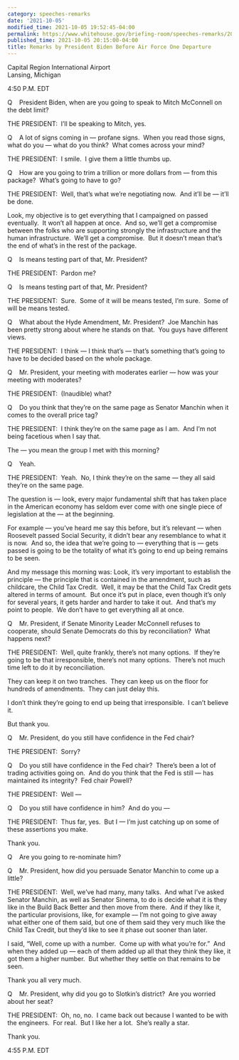 ```yaml
---
category: speeches-remarks
date: '2021-10-05'
modified_time: 2021-10-05 19:52:45-04:00
permalink: https://www.whitehouse.gov/briefing-room/speeches-remarks/2021/10/05/remarks-by-president-biden-before-air-force-one-departure-7/
published_time: 2021-10-05 20:15:00-04:00
title: Remarks by President Biden Before Air Force One Departure
---
```

 
Capital Region International Airport  
Lansing, Michigan

4:50 P.M. EDT

Q    President Biden, when are you going to speak to Mitch McConnell on
the debt limit?

THE PRESIDENT:  I’ll be speaking to Mitch, yes.

Q    A lot of signs coming in — profane signs.  When you read those
signs, what do you — what do you think?  What comes across your mind?

THE PRESIDENT:  I smile.  I give them a little thumbs up. 

Q    How are you going to trim a trillion or more dollars from — from
this package?  What’s going to have to go?

THE PRESIDENT:  Well, that’s what we’re negotiating now.  And it’ll be —
it’ll be done. 

Look, my objective is to get everything that I campaigned on passed
eventually.  It won’t all happen at once.  And so, we’ll get a
compromise between the folks who are supporting strongly the
infrastructure and the human infrastructure.  We’ll get a compromise. 
But it doesn’t mean that’s the end of what’s in the rest of the package.

Q    Is means testing part of that, Mr. President?

THE PRESIDENT:  Pardon me?

Q    Is means testing part of that, Mr. President? 

THE PRESIDENT:  Sure.  Some of it will be means tested, I’m sure.  Some
of will be means tested.

Q    What about the Hyde Amendment, Mr. President?  Joe Manchin has been
pretty strong about where he stands on that.  You guys have different
views.

THE PRESIDENT:  I think — I think that’s — that’s something that’s going
to have to be decided based on the whole package.

Q    Mr. President, your meeting with moderates earlier — how was your
meeting with moderates? 

THE PRESIDENT:  (Inaudible) what?

Q    Do you think that they’re on the same page as Senator Manchin when
it comes to the overall price tag?

THE PRESIDENT:  I think they’re on the same page as I am.  And I’m not
being facetious when I say that.

The — you mean the group I met with this morning?

Q    Yeah.

THE PRESIDENT:  Yeah.  No, I think they’re on the same — they all said
they’re on the same page.

The question is — look, every major fundamental shift that has taken
place in the American economy has seldom ever come with one single piece
of legislation at the — at the beginning. 

For example — you’ve heard me say this before, but it’s relevant — when
Roosevelt passed Social Security, it didn’t bear any resemblance to what
it is now.  And so, the idea that we’re going to — everything that is —
gets passed is going to be the totality of what it’s going to end up
being remains to be seen.

And my message this morning was: Look, it’s very important to establish
the principle — the principle that is contained in the amendment, such
as childcare, the Child Tax Credit.  Well, it may be that the Child Tax
Credit gets altered in terms of amount.  But once it’s put in place,
even though it’s only for several years, it gets harder and harder to
take it out.  And that’s my point to people.  We don’t have to get
everything all at once.

Q    Mr. President, if Senate Minority Leader McConnell refuses to
cooperate, should Senate Democrats do this by reconciliation?  What
happens next?

THE PRESIDENT:  Well, quite frankly, there’s not many options.  If
they’re going to be that irresponsible, there’s not many options. 
There’s not much time left to do it by reconciliation. 

They can keep it on two tranches.  They can keep us on the floor for
hundreds of amendments.  They can just delay this.

I don’t think they’re going to end up being that irresponsible.  I can’t
believe it. 

But thank you.

Q    Mr. President, do you still have confidence in the Fed chair?

THE PRESIDENT:  Sorry?  
  
Q    Do you still have confidence in the Fed chair?  There’s been a lot
of trading activities going on.  And do you think that the Fed is still
— has maintained its integrity?  Fed chair Powell? 

THE PRESIDENT:  Well —

Q    Do you still have confidence in him?  And do you —

THE PRESIDENT:  Thus far, yes.  But I — I’m just catching up on some of
these assertions you make. 

Thank you.

Q    Are you going to re-nominate him?

Q    Mr. President, how did you persuade Senator Manchin to come up a
little?

THE PRESIDENT:  Well, we’ve had many, many talks.  And what I’ve asked
Senator Manchin, as well as Senator Sinema, to do is decide what it is
they like in the Build Back Better and then move from there.  And if
they like it, the particular provisions, like, for example — I’m not
going to give away what either one of them said, but one of them said
they very much like the Child Tax Credit, but they’d like to see it
phase out sooner than later. 

I said, “Well, come up with a number.  Come up with what you’re for.” 
And when they added up — each of them added up all that they think they
like, it got them a higher number.  But whether they settle on that
remains to be seen.

Thank you all very much.

Q    Mr. President, why did you go to Slotkin’s district?  Are you
worried about her seat?

THE PRESIDENT:  Oh, no, no.  I came back out because I wanted to be with
the engineers.  For real.  But I like her a lot.  She’s really a star.

Thank you.

4:55 P.M. EDT
